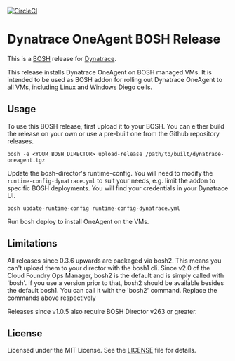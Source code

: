 [![CircleCI](https://circleci.com/gh/Dynatrace/dynatrace-oneagent-operator.svg?style=shield)](https://circleci.com/gh/Dynatrace/dynatrace-oneagent-operator)

# Dynatrace OneAgent BOSH Release

This is a [BOSH](http://bosh.io/) release for [Dynatrace](https://www.dynatrace.com/).

This release installs Dynatrace OneAgent on BOSH managed VMs. It is intended to be used as BOSH addon for rolling out Dynatrace OneAgent to all VMs, including Linux and Windows Diego cells.

## Usage

To use this BOSH release, first upload it to your BOSH. You can either build the release on your own or use a pre-built one from the Github repository releases.

```
bosh -e <YOUR_BOSH_DIRECTOR> upload-release /path/to/built/dynatrace-oneagent.tgz
```

Update the bosh-director's runtime-config. You will need to modify the `runtime-config-dynatrace.yml` to suit your needs, e.g. limit the addon to specific BOSH deployments. You will find your credentials in your Dynatrace UI.


```
bosh update-runtime-config runtime-config-dynatrace.yml
```

Run bosh deploy to install OneAgent on the VMs.

## Limitations
All releases since 0.3.6 upwards are packaged via bosh2. This means you can't upload them to your director with the bosh1 cli.
Since v2.0 of the Cloud Foundry Ops Manager, bosh2 is the default and is simply called with 'bosh'. If you use a version prior to that, bosh2 should be available besides the default bosh1. You can call it with the 'bosh2' command.
Replace the commands above respectively

Releases since v1.0.5 also require BOSH Director v263 or greater.

## License

Licensed under the MIT License. See the [LICENSE](https://github.com/dynatrace-innovationlab/bosh-oneagent-release/blob/master/LICENSE) file for details.

